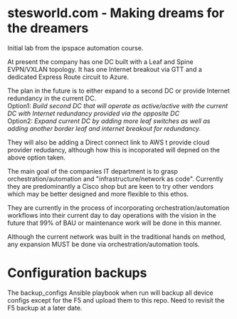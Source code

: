 # stesworld.com - Making dreams for the dreamers

Initial lab from the ipspace automation course. 

At present the company has one DC built with a Leaf and Spine EVPN/VXLAN topology. It has one Internet breakout via GTT and a dedicated Express Route circuit to Azure. 

The plan in the future is to either expand to a second DC or provide Internet redundancy in the current DC.
<br/>Option1: *Build second DC that will operate as active/active with the current DC with Internet redundancy provided via the opposite DC*
<br/>Option2: *Expand current DC by adding more leaf switches as well as adding another border leaf and internet breakout for redundancy.*

They will also be adding a Direct connect link to AWS t provide cloud provider redudancy, although how this is incoporated will depned on the above option taken.

The main goal of the companies IT department is to grasp orchestration/automation and "infrastructure/network as code". Currently they are predominantly a Cisco shop but are keen to try other vendors which may be better designed and more flexible to this ethos.

They are currently in the process of incorporating orchestration/automation workflows into their current day to day operations with the vision in the future that 99% of BAU or maintenance work will be done in this manner.

Although the current network was built in the traditional hands on method, any expansion MUST be done via orchestration/automation tools.

# Configuration backups

The backup_configs Ansible playbook when run will backup all device configs except for the F5 and upload them to this repo. Need to revisit the F5 backup at a later date.  
